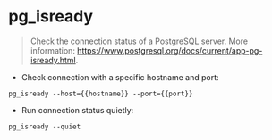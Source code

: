 # pg_isready

> Check the connection status of a PostgreSQL server.
> More information: <https://www.postgresql.org/docs/current/app-pg-isready.html>.

- Check connection with a specific hostname and port:

`pg_isready --host={{hostname}} --port={{port}}`

- Run connection status quietly:

`pg_isready --quiet`
